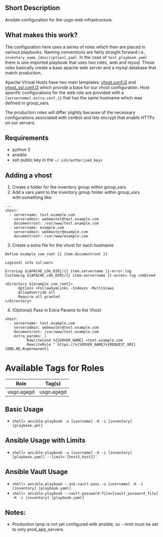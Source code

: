 ## Short Description
Ansible configuration for the usgo web infrastructure. 

## What makes this work?
The configuration here uses a series of roles which then are placed in various playbooks.
Naming conventions are fairly straight forward i.e., `inventory_name_[description].yaml`.
In the case of `test_playbook.yaml` there is one imported playbook that uses two roles,
web and mysql. These roles basically create a base apache web server and a mysql database
that match production. 

Apache Virtual Hosts have two main templates: [vhost.conf.j2][1] and [vhost_ssl.conf.j2][2] which
provide a base for our vhost configuration. Host specific configurations for the web role are provided
with a `[servername].extra.conf.j2` that has the same hostname which was defined in group_vars.

[1]: roles/web/templates/vhost.conf.j2
[2]: roles/web/templates/vhost_ssl.conf.j2

The production roles will differ slightly because of the necessary configurations
associated with certbot and lets encrypt that enable HTTPs on our servers.

## Requirements
* python 3
* ansible
* ssh public key in the `~/.ssh/authorized_keys`

## Adding a vhost
1) Create a folder for the inventory group within group_vars
2) Add a vars.yaml to the inventory group folder within group_vars with:something like:

```
---
vhost:
  - servername: test.example.com
    serveradmin: webmaster@test.example.com
    documentroot: /var/www/test.example.com
  - servername: example.com
    serveradmin: webmaster@example.com
    documentroot: /var/www/example.com
```

3) Create a extra file for the vhost for each hostname

```
Define example_com_root {{ item.documentroot }}

LogLevel info ssl:warn

ErrorLog ${APACHE_LOG_DIR}/{{ item.servername }}-error.log
CustomLog ${APACHE_LOG_DIR}/{{ item.servername }}-access.log combined

<Directory ${example_com_root}>
      Options +FollowSymLinks -Indexes -MultiViews
      AllowOverride all
      Require all granted
</Directory>
```

4) (Optional) Pass in Extra Params to the Vhost

```
vhost:
  - servername: test.example.com
    serveradmin: webmaster@test.example.com
    documentroot: /var/www/test.example.com
    extra_params: |
          RewriteCond %{SERVER_NAME} =test.example.com
          RewriteRule ^ https://%{SERVER_NAME}%{REQUEST_URI} [END,NE,R=permanent]
``` 

# Available Tags for Roles

| Role | Tag(s) |
| ---- | ------- |
| usgo.agagd | usgo.agagd |

## Basic Usage
* `shell> ansible-playbook -u [username] -K -i [inventory] [playbook.yml]`

## Ansible Usage with Limits
* `shell> ansible-playbook -u [username] -K -i [inventory] [playbook.yaml] --limit='[host1,host2]'`

## Ansible Vault Usage
* `shell> ansible-playbook --ask-vault-pass -u [username] -K -i [inventory] [playbook.yaml]`
* `shell> ansible-playbook --vault-password-file=[vault_password_file] -K -i [inventory] [playbook.yaml]`

## Notes:
* Production lamp is not yet configured with ansible, so --limit must be set to only prod_app_servers.
